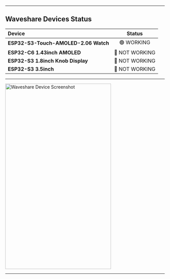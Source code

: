 
---

## Waveshare Devices Status

| Device                            |     Status     |
| :-------------------------------- | :------------: |
| **ESP32-S3-Touch-AMOLED-2.06 Watch**    |   🟢 WORKING   |
| **ESP32-C6 1.43inch AMOLED**            | 🔴 NOT WORKING |
| **ESP32-S3 1.8inch Knob Display**       | 🔴 NOT WORKING |
| **ESP32-S3 3.5inch**                    | 🔴 NOT WORKING |

---

<img src="https://github.com/user-attachments/assets/1b2064e1-f782-4055-ba86-027fdd94931f" width="334" height="585" alt="Waveshare Device Screenshot" />

---
